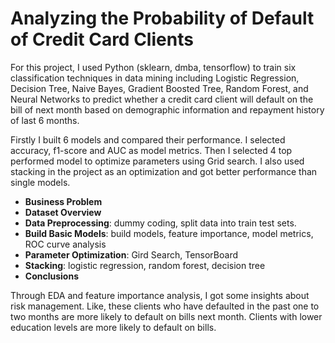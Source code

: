 # Analyzing the Probability of Default of Credit Card Clients



For this project, I used Python (sklearn, dmba, tensorflow) to train six classification techniques in data mining including Logistic Regression, Decision Tree, Naive Bayes, Gradient Boosted Tree, Random Forest, and Neural Networks to predict whether a credit card client will default on the bill of next month based on demographic information and repayment history of last 6 months. 

Firstly I built 6 models and compared their performance. I selected accuracy, f1-score and AUC as model metrics. Then I selected 4 top performed model to optimize parameters using Grid search. I also used stacking in the project as an optimization and got better performance than single models.

* **Business Problem**
* **Dataset Overview**
* **Data Preprocessing**: dummy coding, split data into train test sets.
* **Build Basic Models**: build models, feature importance, model metrics, ROC curve analysis
* **Parameter Optimization**: Gird Search, TensorBoard
* **Stacking**: logistic regression, random forest, decision tree
* **Conclusions**

Through EDA and feature importance analysis, I got some insights about risk management. Like, these clients who have defaulted in the past one to two months are more likely to default on bills next month. Clients with lower education levels are more likely to default on bills.

